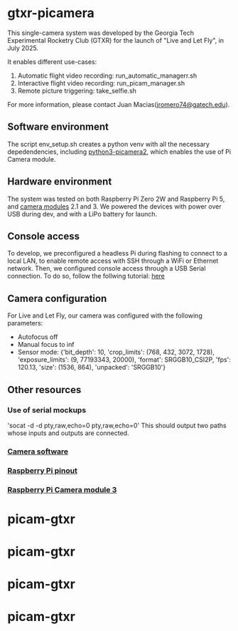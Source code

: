 # gtxr-picamera
This single-camera system was developed by the Georgia Tech Experimental Rocketry Club (GTXR) for the launch of "Live and Let Fly", in July 2025.

It enables different use-cases:

1. Automatic flight video recording: run_automatic_managerr.sh
2. Interactive flight video recording: run_picam_manager.sh
3. Remote picture triggering: take_selfie.sh

For more information, please contact Juan Macias(jromero74@gatech.edu).

## Software environment

The script env_setup.sh creates a python venv with all the necessary depedendencies, including [python3-picamera2](https://datasheets.raspberrypi.com/camera/picamera2-manual.pdf), which enables the use of Pi Camera module.

## Hardware environment

The system was tested on both Raspberry Pi Zero 2W and Raspberry Pi 5, and [camera modules](https://www.raspberrypi.com/documentation/accessories/camera.html) 2.1 and 3.
We powered the devices with power over USB during dev, and with a LiPo battery for launch.

## Console access
To develop, we preconfigured a headless Pi during flashing to connect to a local LAN, to enable remote access with SSH through a WiFi or Ethernet network.
Then, we configured console access through a USB Serial connection. To do so, follow the follwing tutorial: [here](https://github.com/macij1/gtxr-picamera/blob/main/USB-gadgetmode.md)

## Camera configuration

For Live and Let Fly, our camera was configured with the following parameters:

- Autofocus off
- Manual focus to inf
- Sensor mode:
    {'bit_depth': 10,
    'crop_limits': (768, 432, 3072, 1728),
    'exposure_limits': (9, 77193343, 20000),
    'format': SRGGB10_CSI2P,
    'fps': 120.13,
    'size': (1536, 864),
    'unpacked': 'SRGGB10'}

## Other resources

### Use of serial mockups

'socat -d -d pty,raw,echo=0 pty,raw,echo=0'
This should output two paths whose inputs and outputs are connected.

### [Camera software](<https://www.raspberrypi.com/documentation/computers/camera_software.html#rpicam-apps>)
### [Raspberry Pi pinout](https://pinout.xyz/pinout/ground)
### [Raspberry Pi Camera module 3](https://datasheets.raspberrypi.com/camera/camera-module-3-product-brief.pdf)
# picam-gtxr
# picam-gtxr
# picam-gtxr
# picam-gtxr

